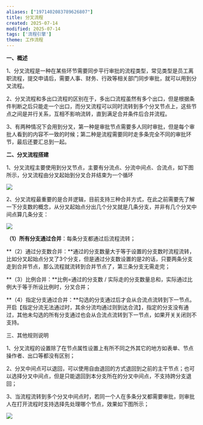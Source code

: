```yaml
---
aliases: ["1971402083789626807"]
title: 分叉流程
created: 2025-07-14
modified: 2025-07-14
tags: ['流程引擎']
theme: 工作流程
---
```


**一、概述**

1、分叉流程是一种在某些环节需要同步平行审批的流程类型，常见类型是员工离职流程，提交申请后，需要人事、财务、行政等相关部门同步审批，就可以用到分叉流程。

2、分叉流程和多出口流程的区别在于，多出口流程虽然有多个出口，但是根据条件判断之后只能走一个出口，而分叉流程可以同时流转到多个分叉节点上，这些节点之间是并行关系，互相不影响流转，直到满足合并条件后合并流程。

3、有两种情况下会用到分叉，第一种是审批节点需要多人同时审批，但是每个审批人看到的内容不一致的时候；第二种是流程需要同时走多条完全不同的审批环节，最后还要汇总到一起。

**二、分叉流程搭建**

1、分叉流程主要使用到分叉节点，主要有分流点、分流中间点、合流点，如下图所示，分叉流程由分叉起始到分叉合并结束为一个循环

**![](e2556bb7dbf0baf19c8ffcecc7cc665d.jpg)**

2、分叉流程最重要的是合并逻辑，目前支持三种合并方式，在此之前需要先了解一下分支数的概念，从分叉起始点分出几个分叉就是几条分支，并非有几个分叉中间点算几条分支：

![](dbbc10dca15cead33c552bf48bdd25d2.jpg)

**（1）所有分支通过合并**：每条分支都通过后流程流转；

**（2）通过分支数合并：**通过的分支数量大于等于设置的分支数时流程流转，比如分叉起始点分叉了3个分支，但是通过分支数设置的是2的话，只要两条分支走到合并节点，那么流程就流转到合并节点了，第三条分支无需走完；

**（3）比例合并：**比例=通过的分支数 / 实际走的分支数量总和，实际通过比例大于等于所设比例时，分叉合并；

**（4）指定分支通过合并：**勾选的分支通过后才会从合流点流转到下一节点。开启【指定分流无法通过时，其余分流均通过则到达合流】，指定的分支没有通过，其他未勾选的所有分支通过也会从合流点流转到下一节点，如果开关关闭则不支持。

三、其他规则说明

1、分叉流程的设置除了在节点属性设置上有所不同之外其它的地方如表单、节点操作者、出口等都没有区别；

2、分叉中间点可以退回，可以使用自由退回的方式退回到之前的主干节点；也可以选择分叉中间点，但是只能退回到本分支所在的分叉中间点，不支持跨分支退回；

3、当流程流转到多个分叉中间点时，若同一个人在多条分叉都需要审批，则审批人在打开流程时支持选择先处理哪个节点，效果如下图所示；

![](0a55509a6f406d00fd9d9ea0068bbf9b.jpg)